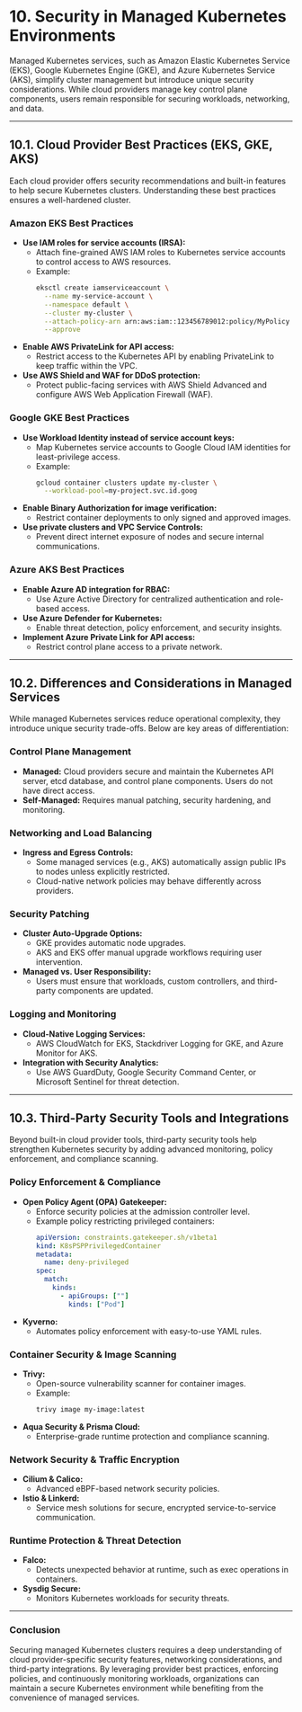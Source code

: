 # 10. Security in Managed Kubernetes Environments  

Managed Kubernetes services, such as Amazon Elastic Kubernetes Service (EKS), Google Kubernetes Engine (GKE), and Azure Kubernetes Service (AKS), simplify cluster management but introduce unique security considerations. While cloud providers manage key control plane components, users remain responsible for securing workloads, networking, and data.

---

## 10.1. Cloud Provider Best Practices (EKS, GKE, AKS)  

Each cloud provider offers security recommendations and built-in features to help secure Kubernetes clusters. Understanding these best practices ensures a well-hardened cluster.

### **Amazon EKS Best Practices**
- **Use IAM roles for service accounts (IRSA):**  
  - Attach fine-grained AWS IAM roles to Kubernetes service accounts to control access to AWS resources.  
  - Example:  
    ```bash
    eksctl create iamserviceaccount \
      --name my-service-account \
      --namespace default \
      --cluster my-cluster \
      --attach-policy-arn arn:aws:iam::123456789012:policy/MyPolicy \
      --approve
    ```
- **Enable AWS PrivateLink for API access:**  
  - Restrict access to the Kubernetes API by enabling PrivateLink to keep traffic within the VPC.
- **Use AWS Shield and WAF for DDoS protection:**  
  - Protect public-facing services with AWS Shield Advanced and configure AWS Web Application Firewall (WAF).

### **Google GKE Best Practices**
- **Use Workload Identity instead of service account keys:**  
  - Map Kubernetes service accounts to Google Cloud IAM identities for least-privilege access.  
  - Example:  
    ```bash
    gcloud container clusters update my-cluster \
      --workload-pool=my-project.svc.id.goog
    ```
- **Enable Binary Authorization for image verification:**  
  - Restrict container deployments to only signed and approved images.
- **Use private clusters and VPC Service Controls:**  
  - Prevent direct internet exposure of nodes and secure internal communications.

### **Azure AKS Best Practices**
- **Enable Azure AD integration for RBAC:**  
  - Use Azure Active Directory for centralized authentication and role-based access.
- **Use Azure Defender for Kubernetes:**  
  - Enable threat detection, policy enforcement, and security insights.
- **Implement Azure Private Link for API access:**  
  - Restrict control plane access to a private network.

---

## 10.2. Differences and Considerations in Managed Services  

While managed Kubernetes services reduce operational complexity, they introduce unique security trade-offs. Below are key areas of differentiation:

### **Control Plane Management**
- **Managed:** Cloud providers secure and maintain the Kubernetes API server, etcd database, and control plane components. Users do not have direct access.
- **Self-Managed:** Requires manual patching, security hardening, and monitoring.

### **Networking and Load Balancing**
- **Ingress and Egress Controls:**  
  - Some managed services (e.g., AKS) automatically assign public IPs to nodes unless explicitly restricted.
  - Cloud-native network policies may behave differently across providers.

### **Security Patching**
- **Cluster Auto-Upgrade Options:**  
  - GKE provides automatic node upgrades.
  - AKS and EKS offer manual upgrade workflows requiring user intervention.
- **Managed vs. User Responsibility:**  
  - Users must ensure that workloads, custom controllers, and third-party components are updated.

### **Logging and Monitoring**
- **Cloud-Native Logging Services:**  
  - AWS CloudWatch for EKS, Stackdriver Logging for GKE, and Azure Monitor for AKS.
- **Integration with Security Analytics:**  
  - Use AWS GuardDuty, Google Security Command Center, or Microsoft Sentinel for threat detection.

---

## 10.3. Third-Party Security Tools and Integrations  

Beyond built-in cloud provider tools, third-party security tools help strengthen Kubernetes security by adding advanced monitoring, policy enforcement, and compliance scanning.

### **Policy Enforcement & Compliance**
- **Open Policy Agent (OPA) Gatekeeper:**  
  - Enforce security policies at the admission controller level.
  - Example policy restricting privileged containers:
    ```yaml
    apiVersion: constraints.gatekeeper.sh/v1beta1
    kind: K8sPSPPrivilegedContainer
    metadata:
      name: deny-privileged
    spec:
      match:
        kinds:
          - apiGroups: [""]
            kinds: ["Pod"]
    ```
- **Kyverno:**  
  - Automates policy enforcement with easy-to-use YAML rules.

### **Container Security & Image Scanning**
- **Trivy:**  
  - Open-source vulnerability scanner for container images.
  - Example:
    ```bash
    trivy image my-image:latest
    ```
- **Aqua Security & Prisma Cloud:**  
  - Enterprise-grade runtime protection and compliance scanning.

### **Network Security & Traffic Encryption**
- **Cilium & Calico:**  
  - Advanced eBPF-based network security policies.
- **Istio & Linkerd:**  
  - Service mesh solutions for secure, encrypted service-to-service communication.

### **Runtime Protection & Threat Detection**
- **Falco:**  
  - Detects unexpected behavior at runtime, such as exec operations in containers.
- **Sysdig Secure:**  
  - Monitors Kubernetes workloads for security threats.

---

### **Conclusion**
Securing managed Kubernetes clusters requires a deep understanding of cloud provider-specific security features, networking considerations, and third-party integrations. By leveraging provider best practices, enforcing policies, and continuously monitoring workloads, organizations can maintain a secure Kubernetes environment while benefiting from the convenience of managed services.
